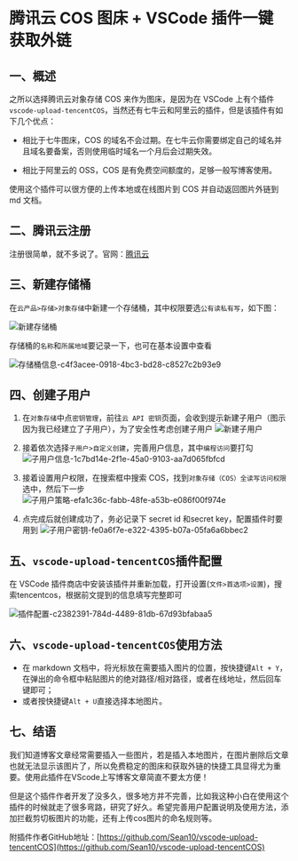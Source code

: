 # 腾讯云 COS 图床 + VSCode 插件一键获取外链

## 一、概述

之所以选择腾讯云对象存储 COS 来作为图床，是因为在 VSCode 上有个插件`vscode-upload-tencentCOS`，当然还有七牛云和阿里云的插件，但是该插件有如下几个优点：

- 相比于七牛图床，COS 的域名不会过期。在七牛云你需要绑定自己的域名并且域名要备案，否则使用临时域名一个月后会过期失效。

- 相比于阿里云的 OSS，COS 是有免费空间额度的，足够一般写博客使用。

使用这个插件可以很方便的上传本地或在线图片到 COS 并自动返回图片外链到 md 文档。

## 二、腾讯云注册

注册很简单，就不多说了。官网：[腾讯云](https://cloud.tencent.com/)

## 三、新建存储桶

在`云产品>存储>对象存储`中新建一个存储桶，其中权限要选`公有读私有写`，如下图：

![新建存储桶](https://md-image-1258527510.cos.ap-shanghai.myqcloud.com/新建存储桶-f843e1a9-1e15-4783-afa2-607016f3b468.png)

存储桶的`名称`和`所属地域`要记录一下，也可在基本设置中查看

![存储桶信息-c4f3acee-0918-4bc3-bd28-c8527c2b93e9](https://md-image-1258527510.cos.ap-shanghai.myqcloud.com/存储桶信息-c4f3acee-0918-4bc3-bd28-c8527c2b93e9.png)

## 四、创建子用户

1. 在`对象存储`中点`密钥管理`，前往`云 API 密钥`页面，会收到提示新建子用户（图示因为我已经建立了子用户），为了安全性考虑创建子用户
![新建子用户](https://md-image-1258527510.cos.ap-shanghai.myqcloud.com/新建子用户-dc82325b-205a-4068-a7bd-dfabff0e22fc.png)

2. 接着依次选择`子用户>自定义创建`，完善用户信息，其中`编程访问`要打勾
![子用户信息-1c7bd14e-2f1e-45a0-9103-aa7d065fbfcd](https://md-image-1258527510.cos.ap-shanghai.myqcloud.com/子用户信息-1c7bd14e-2f1e-45a0-9103-aa7d065fbfcd.png)

3. 接着设置用户权限，在搜索框中搜索 COS，找到`对象存储（COS）全读写访问权限`选中，然后下一步
![子用户策略-efa1c36c-fabb-48fe-a53b-e086f00f974e](https://md-image-1258527510.cos.ap-shanghai.myqcloud.com/子用户策略-efa1c36c-fabb-48fe-a53b-e086f00f974e.png)

4. 点完成后就创建成功了，务必记录下 secret id 和secret key，配置插件时要用到
![子用户密钥-fe0a6f7e-e322-4395-b07a-05fa6a6bbec2](https://md-image-1258527510.cos.ap-shanghai.myqcloud.com/子用户密钥-fe0a6f7e-e322-4395-b07a-05fa6a6bbec2.png)

## 五、`vscode-upload-tencentCOS`插件配置

在 VSCode 插件商店中安装该插件并重新加载，打开设置(`文件>首选项>设置`)，搜索tencentcos，根据前文提到的信息填写完整即可

![插件配置-c2382391-784d-4489-81db-67d93bfabaa5](https://md-image-1258527510.cos.ap-shanghai.myqcloud.com/插件配置-c2382391-784d-4489-81db-67d93bfabaa5.png)

## 六、`vscode-upload-tencentCOS`使用方法

- 在 markdown 文档中，将光标放在需要插入图片的位置，按快捷键`Alt + Y`，在弹出的命令框中粘贴图片的绝对路径/相对路径，或者在线地址，然后回车键即可；
- 或者按快捷键`Alt + U`直接选择本地图片。

## 七、结语

我们知道博客文章经常需要插入一些图片，若是插入本地图片，在图片删除后文章也就无法显示该图片了，所以免费稳定的图床和获取外链的快捷工具显得尤为重要。使用此插件在VScode上写博客文章简直不要太方便！

但是这个插件作者开发了没多久，很多地方并不完善，比如我这种小白在使用这个插件的时候就走了很多弯路，研究了好久。希望完善用户配置说明及使用方法，添加拦截剪切板图片的功能，还有上传cos图片的命名规则等。

附插件作者GitHub地址：[https://github.com/Sean10/vscode-upload-tencentCOS](https://github.com/Sean10/vscode-upload-tencentCOS)
